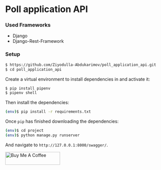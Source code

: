 # Poll application API

### Used Frameworks
* Django
* Django-Rest-Framework

### Setup
```sh
$ https://github.com/Ziyodulla-Abdukarimov/poll_application_api.git
$ cd poll_application_api
```
Create a virtual environment to install dependencies in and activate it:
```sh
$ pip install pipenv
$ pipenv shell
```

Then install the dependencies:

```sh
(env)$ pip install -r requirements.txt
```

Once `pip` has finished downloading the dependencies:

```sh
(env)$ cd project
(env)$ python manage.py runserver
```

And navigate to `http://127.0.0.1:8000/swagger/`.



<a href="https://www.buymeacoffee.com/Ziyodulladb" target="_blank"><img src="https://cdn.buymeacoffee.com/buttons/default-orange.png" alt="Buy Me A Coffee" height="41" width="174"></a>